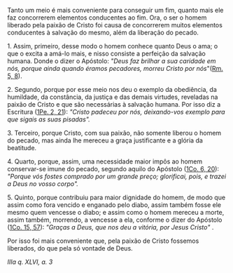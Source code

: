 
Tanto um meio é mais conveniente para conseguir um fim, quanto mais ele faz concorrerem elementos conducentes ao fim. Ora, o ser o homem liberado pela paixão de Cristo foi causa de concorrerem muitos elementos conducentes à salvação do mesmo, além da liberação do pecado.

1\. Assim, primeiro, desse modo o homem conhece quanto Deus o ama; o que o excita a amá-lo mais, e nisso consiste a perfeição da salvação humana. Donde o dizer o Apóstolo: *"Deus faz brilhar a sua caridade em nós, porque ainda quando éramos pecadores, morreu Cristo por nós*"([Rm. 5, 8](https://vulgata.online/bible/Rm.5?ed=MS&vfn=MS.Rm.5.8:vs)).

2\. Segundo, porque por esse meio nos deu o exemplo da obediência, da humildade, da constância, da justiça e das demais virtudes, reveladas na paixão de Cristo e que são necessárias à salvação humana. Por isso diz a Escritura ([1Pe. 2, 21](https://vulgata.online/bible/1Pe.2?ed=MS&vfn=MS.1Pe.2.21:vs)): *"Cristo padeceu por nós, deixando-vos exemplo para que sigais as suas pisadas".*

3\. Terceiro, porque Cristo, com sua paixão, não somente liberou o homem do pecado, mas ainda lhe mereceu a graça justificante e a glória da beatitude.

4\. Quarto, porque, assim, uma necessidade maior impôs ao homem conservar-se imune do pecado, segundo aquilo do Apóstolo ([1Co. 6, 20](https://vulgata.online/bible/1Co.6?ed=MS&vfn=MS.1Co.6.20:vs)): *"Porque vós fostes comprado por um grande preço; glorificai, pois, e trazei a Deus no vosso corpo".*

5\. Quinto, porque contribuiu para maior dignidade do homem, de modo que assim como fora vencido e enganado pelo diabo, assim também fosse ele mesmo quem vencesse o diabo; e assim como o homem mereceu a morte, assim também, morrendo, a vencesse a ela, conforme o dizer do Apóstolo ([1Co. 15, 57](https://vulgata.online/bible/1Co.15?ed=MS&vfn=MS.1Co.15.57:vs)): *"Graças a Deus, que nos deu a vitória, por Jesus Cristo"* .

Por isso foi mais conveniente que, pela paixão de Cristo fossemos liberados, do que pela só vontade de Deus.

*IIIa q. XLVI, a. 3*


